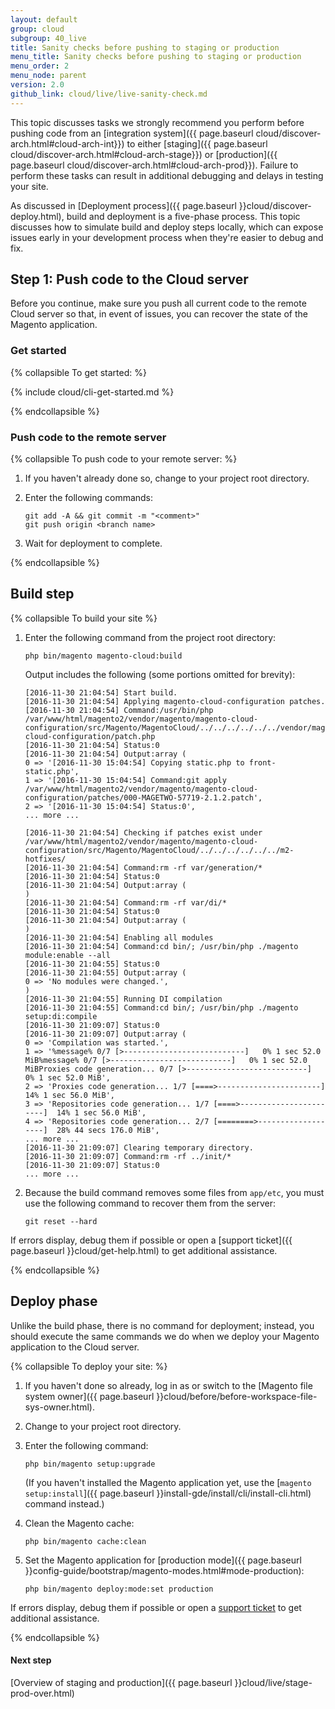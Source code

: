 ```yaml
---
layout: default
group: cloud
subgroup: 40_live
title: Sanity checks before pushing to staging or production
menu_title: Sanity checks before pushing to staging or production
menu_order: 2
menu_node: parent
version: 2.0
github_link: cloud/live/live-sanity-check.md
---
```


This topic discusses tasks we strongly recommend you perform before pushing code from an [integration system]({{ page.baseurl cloud/discover-arch.html#cloud-arch-int}}) to either [staging]({{ page.baseurl cloud/discover-arch.html#cloud-arch-stage}}) or [production]({{ page.baseurl cloud/discover-arch.html#cloud-arch-prod}}). Failure to perform these tasks can result in additional debugging and delays in testing your site.

As discussed in [Deployment process]({{ page.baseurl }}cloud/discover-deploy.html), build and deployment is a five-phase process. This topic discusses how to simulate build and deploy steps locally, which can expose issues early in your development process when they're easier to debug and fix.

## Step 1: Push code to the Cloud server
Before you continue, make sure you push all current code to the remote Cloud server so that, in event of issues, you can recover the state of the Magento application.

### Get started

{% collapsible To get started: %}

{% include cloud/cli-get-started.md %}

{% endcollapsible %}

### Push code to the remote server

{% collapsible To push code to your remote server: %}

1.	If you haven't already done so, change to your project root directory.
2.	Enter the following commands:

		git add -A && git commit -m "<comment>"
		git push origin <branch name>
3.	Wait for deployment to complete.

{% endcollapsible %}

## Build step

{% collapsible To build your site %}

1.	Enter the following command from the project root directory:

		php bin/magento magento-cloud:build

	Output includes the following (some portions omitted for brevity):

		[2016-11-30 21:04:54] Start build.
		[2016-11-30 21:04:54] Applying magento-cloud-configuration patches.
		[2016-11-30 21:04:54] Command:/usr/bin/php /var/www/html/magento2/vendor/magento/magento-cloud-configuration/src/Magento/MagentoCloud/../../../../../../vendor/magento/magento-cloud-configuration/patch.php
		[2016-11-30 21:04:54] Status:0
		[2016-11-30 21:04:54] Output:array (
		0 => '[2016-11-30 15:04:54] Copying static.php to front-static.php',
		1 => '[2016-11-30 15:04:54] Command:git apply /var/www/html/magento2/vendor/magento/magento-cloud-configuration/patches/000-MAGETWO-57719-2.1.2.patch',
		2 => '[2016-11-30 15:04:54] Status:0',
  		... more ...

		[2016-11-30 21:04:54] Checking if patches exist under /var/www/html/magento2/vendor/magento/magento-cloud-configuration/src/Magento/MagentoCloud/../../../../../../m2-hotfixes/
		[2016-11-30 21:04:54] Command:rm -rf var/generation/*
		[2016-11-30 21:04:54] Status:0
		[2016-11-30 21:04:54] Output:array (
		)
		[2016-11-30 21:04:54] Command:rm -rf var/di/*
		[2016-11-30 21:04:54] Status:0
		[2016-11-30 21:04:54] Output:array (
		)
		[2016-11-30 21:04:54] Enabling all modules
		[2016-11-30 21:04:54] Command:cd bin/; /usr/bin/php ./magento module:enable --all
		[2016-11-30 21:04:55] Status:0
		[2016-11-30 21:04:55] Output:array (
		0 => 'No modules were changed.',
		)
		[2016-11-30 21:04:55] Running DI compilation
		[2016-11-30 21:04:55] Command:cd bin/; /usr/bin/php ./magento setup:di:compile
		[2016-11-30 21:09:07] Status:0
		[2016-11-30 21:09:07] Output:array (
		0 => 'Compilation was started.',
		1 => '%message% 0/7 [>---------------------------]   0% 1 sec 52.0 MiB%message% 0/7 [>---------------------------]   0% 1 sec 52.0 MiBProxies code generation... 0/7 [>---------------------------]   0% 1 sec 52.0 MiB',
		2 => 'Proxies code generation... 1/7 [====>-----------------------]  14% 1 sec 56.0 MiB',
		3 => 'Repositories code generation... 1/7 [====>-----------------------]  14% 1 sec 56.0 MiB',
		4 => 'Repositories code generation... 2/7 [========>-------------------]  28% 44 secs 176.0 MiB',
 		... more ...
		[2016-11-30 21:09:07] Clearing temporary directory.
		[2016-11-30 21:09:07] Command:rm -rf ../init/*
		[2016-11-30 21:09:07] Status:0
		... more ...
3.	Because the build command removes some files from `app/etc`, you must use the following command to recover them from the server:

		git reset --hard

If errors display, debug them if possible or open a [support ticket]({{ page.baseurl }}cloud/get-help.html) to get additional assistance.

{% endcollapsible %}

## Deploy phase
Unlike the build phase, there is no command for deployment; instead, you should execute the same commands we do when we deploy your Magento application to the Cloud server.

{% collapsible To deploy your site: %}

1.	If you haven't done so already, log in as or switch to the [Magento file system owner]({{ page.baseurl }}cloud/before/before-workspace-file-sys-owner.html).
2.	Change to your project root directory.
3.	Enter the following command:

		php bin/magento setup:upgrade

	(If you haven't installed the Magento application yet, use the [`magento setup:install`]({{ page.baseurl }}install-gde/install/cli/install-cli.html) command instead.)
4.	Clean the Magento cache:

		php bin/magento cache:clean
5.	Set the Magento application for [production mode]({{ page.baseurl }}config-guide/bootstrap/magento-modes.html#mode-production):

		php bin/magento deploy:mode:set production

If errors display, debug them if possible or open a [support ticket]() to get additional assistance.


{% endcollapsible %}

#### Next step
[Overview of staging and production]({{ page.baseurl }}cloud/live/stage-prod-over.html)
